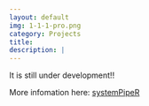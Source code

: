 ```yaml
---
layout: default
img: 1-1-1-pro.png
category: Projects
title: 
description: |
---
```


It is still under development!!

More infomation here: [systemPipeR](http://girke.bioinformatics.ucr.edu/systemPipeR/)
